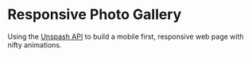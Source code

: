 # Responsive Photo Gallery
Using the [Unspash API](https://unsplash.com/developers) to build a mobile first, responsive web page with nifty animations.